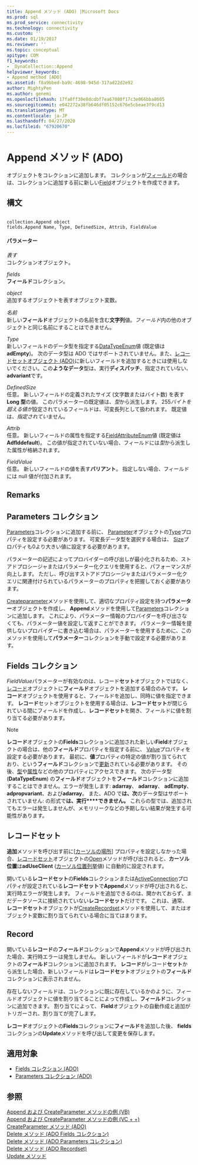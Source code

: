 ```yaml
---
title: Append メソッド (ADO) |Microsoft Docs
ms.prod: sql
ms.prod_service: connectivity
ms.technology: connectivity
ms.custom: ''
ms.date: 01/19/2017
ms.reviewer: ''
ms.topic: conceptual
apitype: COM
f1_keywords:
- _DynaCollection::Append
helpviewer_keywords:
- Append method [ADO]
ms.assetid: f8a9bbed-ba9c-4698-945d-317ad22d2e92
author: MightyPen
ms.author: genemi
ms.openlocfilehash: 17fa0ff30e8dcdbf7ea67080f17c3e066bba8605
ms.sourcegitcommit: e042272a38fb646df05152c676e5cbeae3f9cd13
ms.translationtype: MT
ms.contentlocale: ja-JP
ms.lasthandoff: 04/27/2020
ms.locfileid: "67920670"
---
```

# <a name="append-method-ado"></a>Append メソッド (ADO)
オブジェクトをコレクションに追加します。 コレクションが[フィールド](../../../ado/reference/ado-api/fields-collection-ado.md)の場合は、コレクションに追加する前に新しい[Field](../../../ado/reference/ado-api/field-object.md)オブジェクトを作成できます。  
  
## <a name="syntax"></a>構文  
  
```  
  
collection.Append object  
fields.Append Name, Type, DefinedSize, Attrib, FieldValue  
```  
  
#### <a name="parameters"></a>パラメーター  
 *表す*  
 コレクションオブジェクト。  
  
 *fields*  
 **フィールド**コレクション。  
  
 *object*  
 追加するオブジェクトを表すオブジェクト変数。  
  
 *名前*  
 新しい**フィールド**オブジェクトの名前を含む**文字列**値。*フィールド*内の他のオブジェクトと同じ名前にすることはできません。  
  
 *Type*  
 新しいフィールドのデータ型を指定する[DataTypeEnum](../../../ado/reference/ado-api/datatypeenum.md)値 (既定値は**adEmpty**)。 次のデータ型は ADO ではサポートされていません。また、[レコードセットオブジェクト (ADO)](../../../ado/reference/ado-api/recordset-object-ado.md)に新しいフィールドを追加するときには使用しないでください。この**ようなデータ**型は、実行**ディスパッチ**、指定されていない、 **advariant**です。  
  
 *DefinedSize*  
 任意。 新しいフィールドの定義されたサイズ (文字数またはバイト数) を表す**Long 型**の値。 このパラメーターの既定値は、*型*から派生します。 255*バイトを超える値が*設定されているフィールドは、可変長列として扱われます。 既定値は、*指定されてい*ません。  
  
 *Attrib*  
 任意。 新しいフィールドの属性を指定する[FieldAttributeEnum](../../../ado/reference/ado-api/fieldattributeenum.md)値 (既定値は**Adflddefault**)。 この値が指定されていない場合、フィールドには*型*から派生した属性が格納されます。  
  
 *FieldValue*  
 任意。 新しいフィールドの値を表す**バリアント**。 指定しない場合、フィールドには null 値が付加されます。  
  
## <a name="remarks"></a>Remarks  
  
## <a name="parameters-collection"></a>Parameters コレクション  
 [Parameters](../../../ado/reference/ado-api/parameters-collection-ado.md)コレクションに追加する前に、 [Parameter](../../../ado/reference/ado-api/parameter-object.md)オブジェクトの[Type](../../../ado/reference/ado-api/type-property-ado.md)プロパティを設定する必要があります。 可変長データ型を選択する場合は、 [Size](../../../ado/reference/ado-api/size-property-ado-parameter.md)プロパティも0より大きい値に設定する必要があります。  
  
 パラメーターの記述によってプロバイダーの呼び出しが最小化されるため、ストアドプロシージャまたはパラメーター化クエリを使用すると、パフォーマンスが向上します。 ただし、呼び出すストアドプロシージャまたはパラメーター化クエリに関連付けられているパラメーターのプロパティを把握しておく必要があります。  
  
 [Createparameter](../../../ado/reference/ado-api/createparameter-method-ado.md)メソッドを使用して、適切なプロパティ設定を持つ**パラメーター**オブジェクトを作成し、 **Append**メソッドを使用して[Parameters](../../../ado/reference/ado-api/parameters-collection-ado.md)コレクションに追加します。 これにより、パラメーター情報のプロバイダーを呼び出さなくても、パラメーター値を設定して返すことができます。 パラメーター情報を提供しないプロバイダーに書き込む場合は、パラメーターを使用するために、このメソッドを使用して**パラメーター**コレクションを手動で設定する必要があります。  
  
## <a name="fields-collection"></a>Fields コレクション  
 *FieldValue*パラメーターが有効なのは、レコード**セット**オブジェクトではなく、[レコード](../../../ado/reference/ado-api/record-object-ado.md)オブジェクトに**フィールド**オブジェクトを追加する場合のみです。 **レコード**オブジェクトを使用すると、フィールドを追加し、同時に値を指定できます。 **レコード**セットオブジェクトを使用する場合は、**レコードセット**が閉じられている間にフィールドを作成し、**レコードセット**を開き、フィールドに値を割り当てる必要があります。  
  
> [!NOTE]
>  **レコード**オブジェクトの**Fields**コレクションに追加された新しい**Field**オブジェクトの場合は、他の**フィールド**プロパティを指定する前に、 [Value](../../../ado/reference/ado-api/value-property-ado.md)プロパティを設定する必要があります。 最初に、**値**プロパティの特定の値が割り当てられており、という**フィールド**コレクションで[更新](../../../ado/reference/ado-api/update-method.md)されている必要があります。 その後、[型](../../../ado/reference/ado-api/type-property-ado.md)や[属性](../../../ado/reference/ado-api/attributes-property-ado.md)などの他のプロパティにアクセスできます。 次のデータ型 (**DataTypeEnum**) の**フィールド**オブジェクトを**フィールド**コレクションに追加することはできません。エラーが発生します: **adarray**、 **adarray**、 **adEmpty**、 **adpropvariant**、および**adarray**。 また、ADO で**は、次**のデータ型はサポートされていません: の形式で**は、実行****できません。** これらの型では、追加されてもエラーは発生しませんが、メモリリークなどの予期しない結果が発生する可能性があります。  
  
## <a name="recordset"></a>レコードセット  
 **追加**メソッドを呼び出す前に[[カーソルの場所](../../../ado/reference/ado-api/cursorlocation-property-ado.md)] プロパティを設定しなかった場合、[レコードセット](../../../ado/reference/ado-api/recordset-object-ado.md)オブジェクトの[Open](../../../ado/reference/ado-api/open-method-ado-recordset.md)メソッドが呼び出されると、**カーソル位置**は**adUseClient** ([カーソル位置列挙](../../../ado/reference/ado-api/cursorlocationenum.md)値) に自動的に設定されます。  
  
 開いている**レコードセット**の**Fields**コレクションまたは[ActiveConnection](../../../ado/reference/ado-api/activeconnection-property-ado.md)プロパティが設定されている**レコードセット**で**Append**メソッドが呼び出されると、実行時エラーが発生します。 フィールドを追加できるのは、開かれておらず、まだデータソースに接続されていない**レコードセット**だけです。 これは、通常、**レコードセット**オブジェクトが[CreateRecordset](../../../ado/reference/rds-api/createrecordset-method-rds.md)メソッドを使用して、またはオブジェクト変数に割り当てられている場合に当てはまります。  
  
## <a name="record"></a>Record  
 開いている**レコード**の**フィールド**コレクションで**Append**メソッドが呼び出された場合、実行時エラーは発生しません。 新しいフィールドが**レコード**オブジェクトの**フィールド**コレクションに追加されます。 **レコード**がレコード**セット**から派生した場合、新しいフィールドは**レコードセット**オブジェクトの**フィールド**コレクションに表示されません。  
  
 存在しないフィールドは、コレクションに既に存在しているかのように、フィールドオブジェクトに値を割り当てることによって作成し、**フィールド**コレクションに追加できます。 割り当てによって、 **Field**オブジェクトの自動作成と追加がトリガーされ、割り当てが完了します。  
  
 **レコード**オブジェクトの**Fields**コレクションに**フィールド**を追加した後、 **fields**コレクションの**Update**メソッドを呼び出して変更を保存します。  
  
## <a name="applies-to"></a>適用対象  
  
- [Fields コレクション (ADO)](../../../ado/reference/ado-api/fields-collection-ado.md)  
- [Parameters コレクション (ADO)](../../../ado/reference/ado-api/parameters-collection-ado.md)  
  
## <a name="see-also"></a>参照  
 [Append および CreateParameter メソッドの例 (VB)](../../../ado/reference/ado-api/append-and-createparameter-methods-example-vb.md)   
 [Append および CreateParameter メソッドの例 (VC + +)](../../../ado/reference/ado-api/append-and-createparameter-methods-example-vc.md)   
 [CreateParameter メソッド (ADO)](../../../ado/reference/ado-api/createparameter-method-ado.md)   
 [Delete メソッド (ADO Fields コレクション)](../../../ado/reference/ado-api/delete-method-ado-fields-collection.md)   
 [Delete メソッド (ADO Parameters コレクション)](../../../ado/reference/ado-api/delete-method-ado-parameters-collection.md)   
 [Delete メソッド (ADO Recordset)](../../../ado/reference/ado-api/delete-method-ado-recordset.md)   
 [Update メソッド](../../../ado/reference/ado-api/update-method.md)
